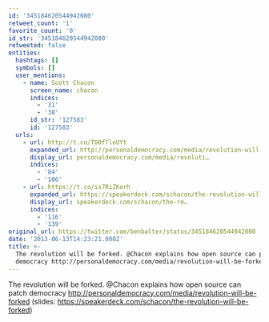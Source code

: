 ```yaml
---
id: '345184620544942080'
retweet_count: '1'
favorite_count: '0'
id_str: '345184620544942080'
retweeted: false
entities:
  hashtags: []
  symbols: []
  user_mentions:
    - name: Scott Chacon
      screen_name: chacon
      indices:
        - '31'
        - '38'
      id_str: '127583'
      id: '127583'
  urls:
    - url: http://t.co/T00fTloUYt
      expanded_url: http://personaldemocracy.com/media/revolution-will-be-forked
      display_url: personaldemocracy.com/media/revoluti…
      indices:
        - '84'
        - '106'
    - url: https://t.co/is7RiZKorh
      expanded_url: https://speakerdeck.com/schacon/the-revolution-will-be-forked
      display_url: speakerdeck.com/schacon/the-re…
      indices:
        - '116'
        - '139'
original_url: https://twitter.com/benbalter/status/345184620544942080
date: '2013-06-13T14:23:21.000Z'
title: >-
  The revolution will be forked. @Chacon explains how open source can patch
  democracy http://personaldemocracy.com/media/revolution-will-be-forked…
---
```


The revolution will be forked. @Chacon explains how open source can patch democracy http://personaldemocracy.com/media/revolution-will-be-forked (slides: https://speakerdeck.com/schacon/the-revolution-will-be-forked)